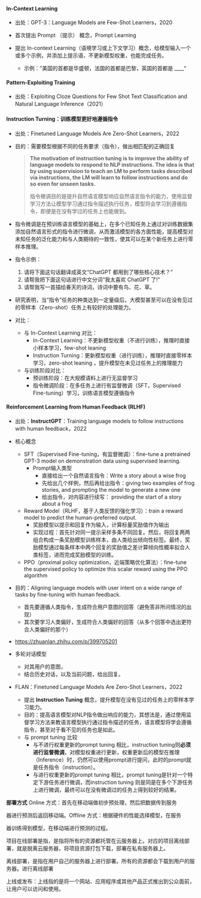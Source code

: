 #### In-Context Learning

- 出处：GPT-3：Language Models are Few-Shot Learners，2020
- 首次提出 Prompt （提示） 概念，Prompt Learning

- 提出 In-context Learning（语境学习或上下文学习）概念，给模型输入一个或多个示例，并添加上提示语，不更新模型权重，也能完成任务。
  - 示例：”美国的首都是华盛顿，法国的首都是巴黎，英国的首都是 ____“

#### Pattern-Exploiting Training

- 出处：Exploiting Cloze Questions for Few Shot Text Classification and Natural Language Inference（2021）

#### Instruction Turning：训练模型更好地遵循指令

- 出处：Finetuned Language Models Are Zero-Shot Learners，2022

- 目的：需要模型根据不同的任务要求（指令），做出相匹配的正确回复

  > **The motivation of instruction tuning is to improve the ability of language models to respond to NLP instructions. The idea is that by using supervision to teach an LM to perform tasks described via instructions, the LM will learn to follow instructions and do so even for unseen tasks.**
  >
  > 指令微调目的是提升自然语言模型响应自然语言指令的能力，使用监督学习方法让模型学习通过指令描述执行任务，模型将会学习到遵循指令，即便是在没有学过的任务上也能做到。

- 指令微调是在预训练语言模型的基础上，在多个已知任务上通过对训练数据集添加自然语言形式的指令进行微调，从而激活模型的各方面性能，提高模型对未知任务的泛化能力和与人类期待的一致性，使其可以在某个新任务上进行零样本推理。

- 指令示例：
  1. 请将下面这句话翻译成英文“ChatGPT 都用到了哪些核心技术？”
  2. 请帮我把下面这句话进行中文分词“我太喜欢 ChatGPT 了!” 
  3. 请帮我写一首描绘春天的诗词，诗词中要有鸟、花、草。
  
- 研究表明，当“指令”任务的种类达到一定量级后，大模型甚至可以在没有见过的零样本（Zero-shot）任务上有较好的处理能力。

- 对比：
  - 与 In-Context Learning 对比：
    - In-Context Learning：不更新模型权重（不进行训练），推理时直接小样本学习，few-shot leaning
    - Instruction Turning：更新模型权重（进行训练），推理时直接零样本学习，zero-shot leaning ，提升模型在未见过任务上的推理能力
  - 与训练阶段对比：
    - 预训练阶段：在大规模语料上进行无监督学习
    - 指令微调阶段：在多任务上进行有监督微调（SFT，Supervised Fine-tuning）学习，训练语言模型遵循指令

####  Reinforcement Learning from Human Feedback (RLHF)

- 出处：**InstructGPT**：Training language models to follow instructions with human feedback，2022
- 核心概念
  - SFT（Supervised Fine-tuning，有监督微调）：fine-tune a pretrained GPT-3 model on  demonstration data using supervised learning.
    - Prompt输入类型
      - 直接给出一个自然语言指令：Write a story about a wise frog
      - 先给出几个样例，然后再给出指令：giving two examples of frog stories, and prompting the model to generate a new one
      - 给出指令，对内容进行续写： providing the start of a story about a frog
  - Reward Model（RLHF，基于人类反馈的强化学习）：train a reward model to predict the human-preferred output.
    - 奖励模型以提示和回复作为输入，计算标量奖励值作为输出
    - 实现过程：首先针对同一提示采样多条不同回复。然后，将回复两两组合构成一条奖励模型训练样本，由人类给出倾向性标签。最终，奖励模型通过每条样本中两个回复的奖励值之差计算倾向性概率拟合人类标签，进而完成奖励模型的训练。
  - PPO（proximal policy optimization，近端策略优化算法）：fine-tune the supervised policy to optimize this scalar reward using the PPO algorithm

- 目的：Aligning language models with user intent on a wide range of tasks by fine-tuning with human feedback.
  - 首先要遵循人类指令，生成符合用户意图的回答（避免答非所问情况的出现）
  - 其次要学习人类偏好，生成符合人类偏好的回答（从多个回答中选出更符合人类偏好的那个）



- https://zhuanlan.zhihu.com/p/399705201
- 多轮对话模型
  - 对其用户的意图，
  - 结合历史对话，以及当前问题，给出回复。
- FLAN：Finetuned Language Models Are Zero-Shot Learners，2022
  - 提出 **Instruction Tuning** 概念，提升模型在没有见过的任务上的零样本学习能力。
  - 目的：提高语言模型对NLP指令做出响应的能力，其想法是，通过使用监督学习方法来教语言模型执行通过指令描述的任务，语言模型将学会遵循指令，甚至对于看不见的任务也是如此。
  - 与 prompt tuning 比较
    - 与不进行权重更新的prompt tuning 相比，instruction tuning则**必须进行监督微调**，对模型权重进行更新，权重更新后的模型在推理（Inference）时，仍然可以使用prompt进行提问，此时的prompt就是任务指令（instruction）。
    - 与进行权重更新的prompt tuning 相比，prompt tuning是针对一个特定下游任务进行微调，而instruction tuning 则是同是在多个下游任务上进行微调，最终可以在没有微调过的任务上得到较好的结果。

**部署方式** Online 方式：首先在移动端做初步预处理，然后把数据传到服务

器进行预测后返回移动端。Offline 方式：根据硬件的性能选择模型，在服务

器训练得到模型，在移动端进行预测的过程。

项目在线部署是指，是指将所有的资源都托管在云服务器上。对应的项目离线部署，就是脱离云服务器，将项目资源打包下载，部署在私有服务器上。

离线部署，是指在用户自己的服务器上进行部署。所有的资源都会下载到用户的服务器。进行离线部署

上线或发布：上线指的是将一个网站、应用程序或其他产品正式推出到公众面前，让用户可以访问和使用。

